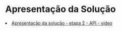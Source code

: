 # Apresentação da Solução


<li><a href="https://youtu.be/CbYQugc48Ig"> Apresentação da solução - etapa 2 - API - vídeo 
